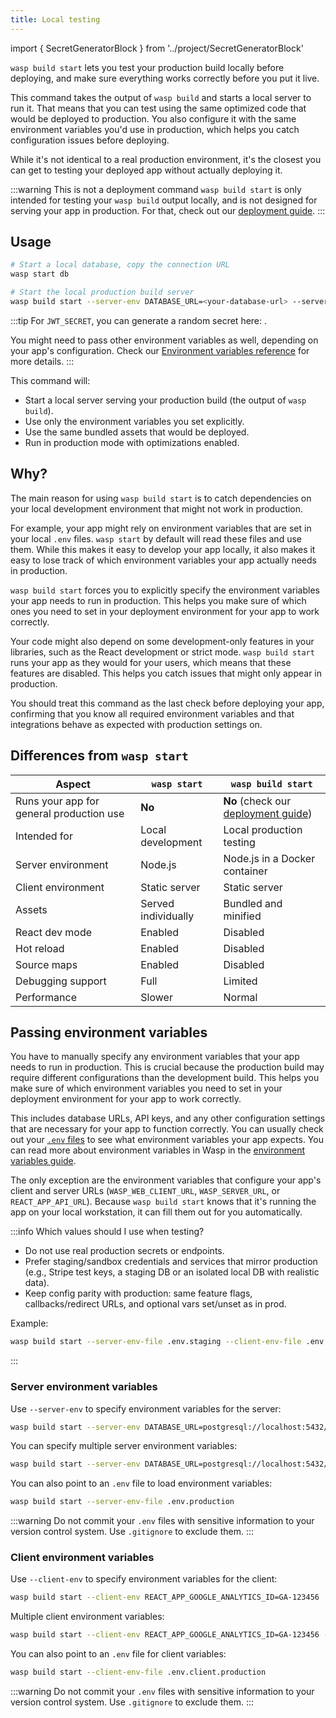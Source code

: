 ```yaml
---
title: Local testing
---
```


import { SecretGeneratorBlock } from '../project/SecretGeneratorBlock'

`wasp build start` lets you test your production build locally before deploying, and make sure everything works correctly before you put it live.

This command takes the output of `wasp build` and starts a local server to run it. That means that you can test using the same optimized code that would be deployed to production. You also configure it with the same environment variables you'd use in production, which helps you catch configuration issues before deploying.

While it's not identical to a real production environment, it's the closest you can get to testing your deployed app without actually deploying it.

:::warning This is not a deployment command
`wasp build start` is only intended for testing your `wasp build` output locally, and is not designed for serving your app in production. For that, check out our [deployment guide](./intro.md).
:::

## Usage

```bash
# Start a local database, copy the connection URL
wasp start db

# Start the local production build server
wasp build start --server-env DATABASE_URL=<your-database-url> --server-env JWT_SECRET=<your-jwt-secret>
```

:::tip
For `JWT_SECRET`, you can generate a random secret here: <SecretGeneratorBlock />.

You might need to pass other environment variables as well, depending on your app's configuration. Check our [Environment variables reference](../project/env-vars.md) for more details.
:::

This command will:

- Start a local server serving your production build (the output of `wasp build`).
- Use only the environment variables you set explicitly.
- Use the same bundled assets that would be deployed.
- Run in production mode with optimizations enabled.

## Why?

The main reason for using `wasp build start` is to catch dependencies on your local development environment that might not work in production.

For example, your app might rely on environment variables that are set in your local `.env` files. `wasp start` by default will read these files and use them. While this makes it easy to develop your app locally, it also makes it easy to lose track of which environment variables your app actually needs in production.

`wasp build start` forces you to explicitly specify the environment variables your app needs to run in production. This helps you make sure of which ones you need to set in your deployment environment for your app to work correctly.

Your code might also depend on some development-only features in your libraries, such as the React development or strict mode. `wasp build start` runs your app as they would for your users, which means that these features are disabled. This helps you catch issues that might only appear in production.

You should treat this command as the last check before deploying your app, confirming that you know all required environment variables and that integrations behave as expected with production settings on.

## Differences from `wasp start`

| Aspect                                   | `wasp start`        | `wasp build start`                                |
| ---------------------------------------- | ------------------- | ------------------------------------------------- |
| Runs your app for general production use | **No**              | **No** (check our [deployment guide](./intro.md)) |
| Intended for                             | Local development   | Local production testing                          |
| Server environment                       | Node.js             | Node.js in a Docker container                     |
| Client environment                       | Static server       | Static server                                     |
| Assets                                   | Served individually | Bundled and minified                              |
| React dev mode                           | Enabled             | Disabled                                          |
| Hot reload                               | Enabled             | Disabled                                          |
| Source maps                              | Enabled             | Disabled                                          |
| Debugging support                        | Full                | Limited                                           |
| Performance                              | Slower              | Normal                                            |

## Passing environment variables

You have to manually specify any environment variables that your app needs to run in production. This is crucial because the production build may require different configurations than the development build. This helps you make sure of which environment variables you need to set in your deployment environment for your app to work correctly.

This includes database URLs, API keys, and any other configuration settings that are necessary for your app to function correctly. You can usually check out your [`.env` files](../project/env-vars.md#dotenv-files) to see what environment variables your app expects. You can read more about environment variables in Wasp in the [environment variables guide](../project/env-vars.md).

The only exception are the environment variables that configure your app's client and server URLs (`WASP_WEB_CLIENT_URL`, `WASP_SERVER_URL`, or `REACT_APP_API_URL`). Because `wasp build start` knows that it's running the app on your local workstation, it can fill them out for you automatically.

:::info Which values should I use when testing?

- Do not use real production secrets or endpoints.
- Prefer staging/sandbox credentials and services that mirror production (e.g., Stripe test keys, a staging DB or an isolated local DB with realistic data).
- Keep config parity with production: same feature flags, callbacks/redirect URLs, and optional vars set/unset as in prod.

Example:

```bash
wasp build start --server-env-file .env.staging --client-env-file .env.client.staging
```

:::

### Server environment variables

Use `--server-env` to specify environment variables for the server:

```bash
wasp build start --server-env DATABASE_URL=postgresql://localhost:5432/myapp
```

You can specify multiple server environment variables:

```bash
wasp build start --server-env DATABASE_URL=postgresql://localhost:5432/myapp --server-env JWT_SECRET=my-secret-key
```

You can also point to an `.env` file to load environment variables:

```bash
wasp build start --server-env-file .env.production
```

:::warning
Do not commit your `.env` files with sensitive information to your version control system. Use `.gitignore` to exclude them.
:::

### Client environment variables

Use `--client-env` to specify environment variables for the client:

```bash
wasp build start --client-env REACT_APP_GOOGLE_ANALYTICS_ID=GA-123456
```

Multiple client environment variables:

```bash
wasp build start --client-env REACT_APP_GOOGLE_ANALYTICS_ID=GA-123456 --client-env REACT_APP_PLAUSIBLE_ID=PLAUSIBLE-123456
```

You can also point to an `.env` file for client variables:

```bash
wasp build start --client-env-file .env.client.production
```

:::warning
Do not commit your `.env` files with sensitive information to your version control system. Use `.gitignore` to exclude them.
:::
